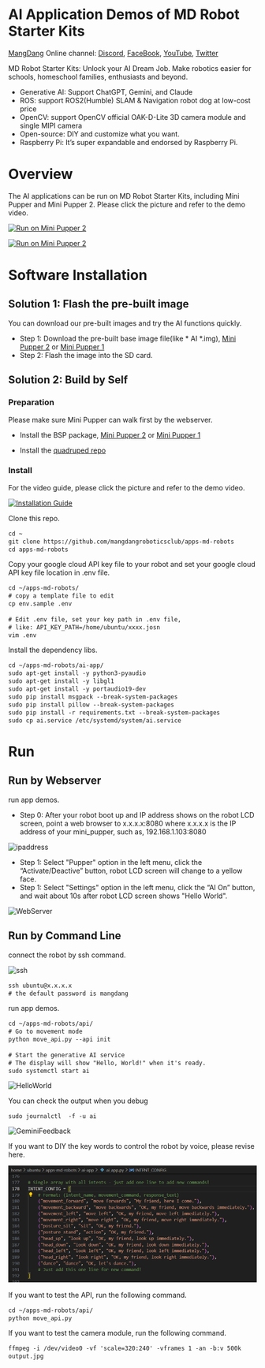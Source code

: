 # AI Application Demos of MD Robot Starter Kits
[MangDang](https://mangdang.store/) Online channel: [Discord](https://discord.gg/xJdt3dHBVw), [FaceBook](https://www.facebook.com/groups/716473723088464), [YouTube](https://www.youtube.com/channel/UCqHWYGXmnoO7VWHmENje3ug/featured), [Twitter](https://twitter.com/LeggedRobot)

MD Robot Starter Kits: Unlock your AI Dream Job.
Make robotics easier for schools, homeschool families, enthusiasts and beyond.

- Generative AI: Support ChatGPT, Gemini, and Claude
- ROS: support ROS2(Humble) SLAM & Navigation robot dog at low-cost price
- OpenCV: support OpenCV official OAK-D-Lite 3D camera module and single MIPI camera
- Open-source: DIY and customize what you want.
- Raspberry Pi: It’s super expandable and endorsed by Raspberry Pi.

# Overview

The AI applications can be run on MD Robot Starter Kits, including Mini Pupper and Mini Pupper 2.
Please click the picture and refer to the demo video.

[![Run on Mini Pupper 2](https://img.youtube.com/vi/mIDuIZCevIg/0.jpg)](https://www.youtube.com/watch?v=mIDuIZCevIg)


[![Run on Mini Pupper 2](https://img.youtube.com/vi/bvH-lA1IHig/0.jpg)](https://www.youtube.com/watch?v=bvH-lA1IHig)

# Software Installation

## Solution 1: Flash the pre-built image

You can download our pre-built images and try the AI functions quickly.
- Step 1: Download the pre-built base image file(like * AI *.img),  [Mini Pupper 2](https://drive.google.com/drive/folders/1_HNbIb2RDmHpwECjqiVlkylvU19BSfOh?usp=sharing) or [Mini Pupper 1](https://drive.google.com/drive/folders/1jJm_6qBIYGGp2dpZNm668D0eH1JpfCqn?usp=sharing)
- Step 2: Flash the image into the SD card.

## Solution 2: Build by Self

### Preparation

Please make sure Mini Pupper can walk first by the webserver. 

- Install the BSP package, [Mini Pupper 2](https://github.com/mangdangroboticsclub/mini_pupper_2_bsp) or [Mini Pupper 1](https://github.com/mangdangroboticsclub/mini_pupper_bsp)

- Install the [quadruped repo](https://github.com/mangdangroboticsclub/StanfordQuadruped )


### Install

For the video guide, please click the picture and refer to the demo video.

[![Installation Guide](https://img.youtube.com/vi/1AkhJi2o8rM/0.jpg)](https://www.youtube.com/watch?v=1AkhJi2o8rM)


Clone this repo.
```
cd ~
git clone https://github.com/mangdangroboticsclub/apps-md-robots
cd apps-md-robots
```

Copy your google cloud API key file to your robot and set your google cloud API key file location in .env file.
 
```
cd ~/apps-md-robots/
# copy a template file to edit
cp env.sample .env

# Edit .env file, set your key path in .env file,
# like: API_KEY_PATH=/home/ubuntu/xxxx.josn 
vim .env
```

Install the dependency libs.

```
cd ~/apps-md-robots/ai-app/
sudo apt-get install -y python3-pyaudio
sudo apt-get install -y libgl1
sudo apt-get install -y portaudio19-dev
sudo pip install msgpack --break-system-packages
sudo pip install pillow --break-system-packages
sudo pip install -r requirements.txt --break-system-packages 
sudo cp ai.service /etc/systemd/system/ai.service
```

# Run

## Run by Webserver
run app demos.

- Step 0: After your robot boot up and IP address shows on the robot LCD screen, point a web browser to x.x.x.x:8080 where x.x.x.x is the IP address of your mini_pupper, such as, 192.168.1.103:8080

![ipaddress](imgs/ipaddress.png)

- Step 1: Select "Pupper" option in the left menu, click the “Activate/Deactive” button, robot LCD screen will change to a yellow face.
- Step 1: Select "Settings" option in the left menu, click the “AI On” button, and wait about 10s after robot LCD screen shows "Hello World". 

![WebServer](imgs/webServer.jpg)


## Run by Command Line

connect the robot by ssh command.

![ssh](imgs/ssh.png)

```
ssh ubuntu@x.x.x.x
# the default password is mangdang
```

run app demos.
 
```
cd ~/apps-md-robots/api/
# Go to movement mode
python move_api.py --api init

# Start the generative AI service
# The display will show "Hello, World!" when it's ready.
sudo systemctl start ai
```

![HelloWorld](imgs/HelloWorld.png)


You can check the output when you debug

```
sudo journalctl  -f -u ai
```

![GeminiFeedback](imgs/GeminiFeedback.png)


If you want to DIY the key words to control the robot by voice, please revise here.

![keyWordofMovement](imgs/keyWordofMovement.png)


If you want to test the API, run the following command.
```
cd ~/apps-md-robots/api/
python move_api.py
```

If you want to test the camera module, run the following command.
```
ffmpeg -i /dev/video0 -vf 'scale=320:240' -vframes 1 -an -b:v 500k output.jpg
```